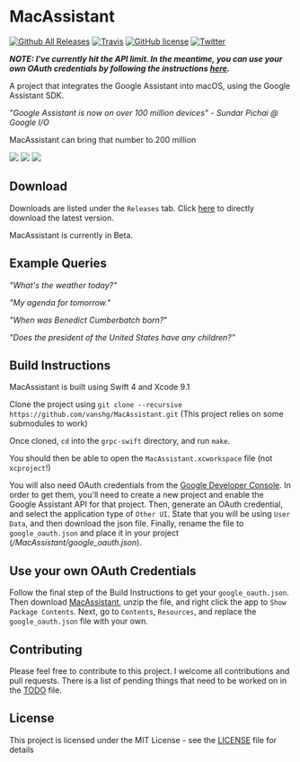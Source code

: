 # MacAssistant

[![Github All Releases](https://img.shields.io/github/downloads/vanshg/MacAssistant/total.svg)](https://github.com/vanshg/MacAssistant/releases) [![Travis](https://img.shields.io/badge/Swift-3.1-blue.svg)](https://github.com/vanshg/MacAssistant) [![GitHub license](https://img.shields.io/badge/license-MIT-blue.svg)](https://raw.githubusercontent.com/vanshg/MacAssistant/master/LICENSE) [![Twitter](https://img.shields.io/twitter/url/https/github.com/vanshg/MacAssistant.svg?style=social)](https://twitter.com/intent/tweet?text=Wow:&url=%5Bobject%20Object%5D)

***NOTE: I've currently hit the API limit. In the meantime, you can use your own OAuth credentials by following the instructions [here](https://github.com/vanshg/MacAssistant#Use-your-own-OAuth-Credentials).***

A project that integrates the Google Assistant into macOS, using the Google Assistant SDK.

*"Google Assistant is now on over 100 million devices" - Sundar Pichai @ Google I/O*

MacAssistant can bring that number to 200 million

![](images/1.png)
![](images/2.png)
![](images/3.png)

## Download
Downloads are listed under the `Releases` tab.
Click [here](https://github.com/vanshg/MacAssistant/releases/download/0.2/MacAssistant.zip) to directly download the latest version.

MacAssistant is currently in Beta.

## Example Queries
*"What's the weather today?"*

*"My agenda for tomorrow."*

*"When was Benedict Cumberbatch born?*"

*"Does the president of the United States have any children?"*

## Build Instructions
MacAssistant is built using Swift 4 and Xcode 9.1

Clone the project using `git clone --recursive https://github.com/vanshg/MacAssistant.git` (This project relies on some submodules to work)

Once cloned, `cd` into the `grpc-swift` directory, and run `make`.

You should then be able to open the `MacAssistant.xcworkspace` file (not `xcproject`!)

You will also need OAuth credentials from the [Google Developer Console](https://console.developers.google.com). In order to get them, you'll need to create a new project and enable the Google Assistant API for that project. Then, generate an OAuth credential, and select the application type of `Other UI`. State that you will be using `User Data`, and then download the json file. Finally, rename the file to `google_oauth.json` and place it in your project (*/MacAssistant/google_oauth.json*).

## Use your own OAuth Credentials
Follow the final step of the Build Instructions to get your `google_oauth.json`. Then download [MacAssistant](https://github.com/vanshg/MacAssistant/releases/download/0.2/MacAssistant.zip), unzip the file, and right click the app to `Show Package Contents`. Next, go to `Contents`, `Resources`, and replace the `google_oauth.json` file with your own.

## Contributing
Please feel free to contribute to this project. I welcome all contributions and pull requests. There is a list of pending things that need to be worked on in the [TODO](TODO.md) file.

## License
This project is licensed under the MIT License - see the [LICENSE](LICENSE) file for details
